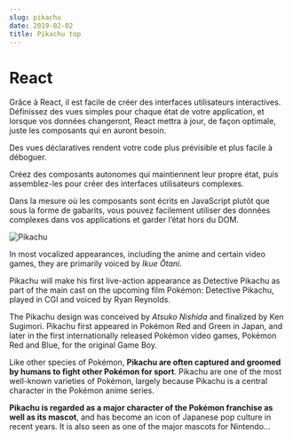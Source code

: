 ```yaml
---
slug: pikachu
date: 2019-02-02
title: Pikachu top
---
```

# React

Grâce à React, il est facile de créer des interfaces utilisateurs interactives. Définissez des vues simples pour chaque état de votre application, et lorsque vos données changeront, React mettra à jour, de façon optimale, juste les composants qui en auront besoin.

Des vues déclaratives rendent votre code plus prévisible et plus facile à déboguer.

Créez des composants autonomes qui maintiennent leur propre état, puis assemblez-les pour créer des interfaces utilisateurs complexes.

Dans la mesure où les composants sont écrits en JavaScript plutôt que sous la forme de gabarits, vous pouvez facilement utiliser des données complexes dans vos applications et garder l’état hors du DOM.

![Pikachu](assets/react.png)

In most vocalized appearances, including the anime and certain video games, they are primarily voiced by *Ikue Ōtani*.

Pikachu will make his first live-action appearance as Detective Pikachu as part of the main cast on the upcoming film Pokémon: Detective Pikachu, played in CGI and voiced by Ryan Reynolds.

The Pikachu design was conceived by *Atsuko Nishida* and finalized by Ken Sugimori. Pikachu first appeared in Pokémon Red and Green in Japan, and later in the first internationally released Pokémon video games, Pokémon Red and Blue, for the original Game Boy.

Like other species of Pokémon, **Pikachu are often captured and groomed by humans to fight other Pokémon for sport**. Pikachu are one of the most well-known varieties of Pokémon, largely because Pikachu is a central character in the Pokémon anime series.

**Pikachu is regarded as a major character of the Pokémon franchise as well as its mascot**, and has become an icon of Japanese pop culture in recent years. It is also seen as one of the major mascots for Nintendo...